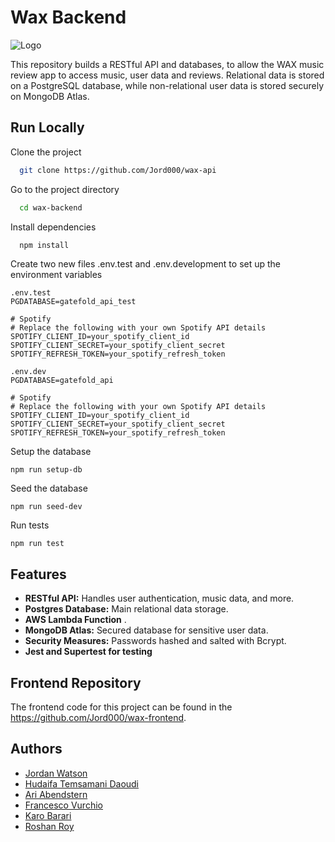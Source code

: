 # Wax Backend

![Logo](https://github.com/royr5/gatefold-frontend/assets/73461138/bb83783d-7c4d-401c-9020-c36937333ad8)

This repository builds a RESTful API and databases, to allow the WAX music review app to access music, user data and reviews. Relational data is stored on a PostgreSQL database, while non-relational user data is stored securely on MongoDB Atlas.

## Run Locally

Clone the project

```bash
  git clone https://github.com/Jord000/wax-api
```

Go to the project directory

```bash
  cd wax-backend
```

Install dependencies

```bash
  npm install
```

Create two new files .env.test and .env.development to set up the environment variables

```
.env.test
PGDATABASE=gatefold_api_test

# Spotify
# Replace the following with your own Spotify API details
SPOTIFY_CLIENT_ID=your_spotify_client_id
SPOTIFY_CLIENT_SECRET=your_spotify_client_secret
SPOTIFY_REFRESH_TOKEN=your_spotify_refresh_token
```

```
.env.dev
PGDATABASE=gatefold_api

# Spotify
# Replace the following with your own Spotify API details
SPOTIFY_CLIENT_ID=your_spotify_client_id
SPOTIFY_CLIENT_SECRET=your_spotify_client_secret
SPOTIFY_REFRESH_TOKEN=your_spotify_refresh_token
```

Setup the database

```
npm run setup-db
```

Seed the database

```
npm run seed-dev
```

Run tests

```
npm run test
```

## Features

- **RESTful API:** Handles user authentication, music data, and more.
- **Postgres Database:** Main relational data storage.
- **AWS Lambda Function** .
- **MongoDB Atlas:** Secured database for sensitive user data.
- **Security Measures:** Passwords hashed and salted with Bcrypt.
- **Jest and Supertest for testing**

## Frontend Repository

The frontend code for this project can be found in the https://github.com/Jord000/wax-frontend.

## Authors

- [Jordan Watson](https://www.linkedin.com/in/jordan-watson-13884aba/)
- [Hudaifa Temsamani Daoudi](https://www.linkedin.com/in/hudaifa-tem/)
- [Ari Abendstern](https://www.linkedin.com/in/ari-abendstern)
- [Francesco Vurchio](https://www.linkedin.com/in/francesco-vurchio/)
- [Karo Barari](https://www.linkedin.com/in/karo-barari-2a0947293/)
- [Roshan Roy](https://uk.linkedin.com/in/roshrr)
